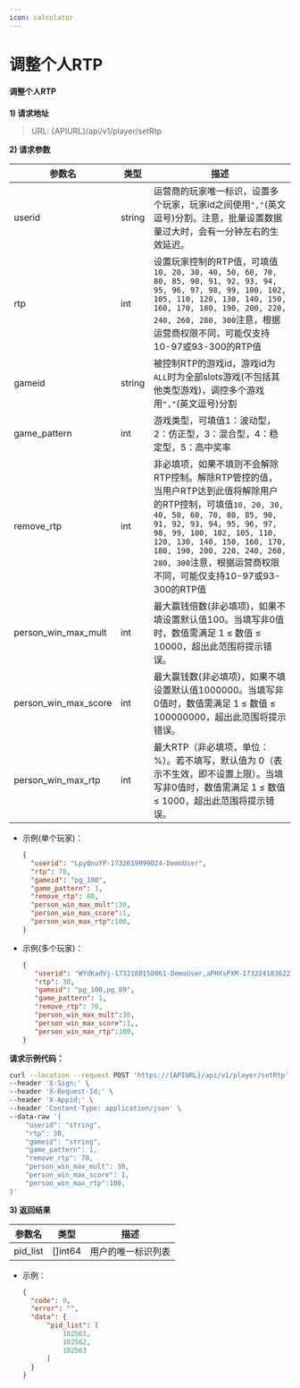 ```yaml
---
icon: calculator
---
```


# 调整个人RTP

#### 调整个人RTP <a href="#h3--rtp" id="h3--rtp"></a>

**1) 请求地址**

> URL: {APIURL}/api/v1/player/setRtp

**2) 请求参数**

| 参数名                     | 类型     | 描述                                                                                                                                                                                                                                                               |
| ----------------------- | ------ | ---------------------------------------------------------------------------------------------------------------------------------------------------------------------------------------------------------------------------------------------------------------- |
| userid                  | string | 运营商的玩家唯一标识，设置多个玩家，玩家id之间使用`","`(英文逗号)分割。注意，批量设置数据量过大时，会有一分钟左右的生效延迟。                                                                                                                                                                                              |
| rtp                     | int    | 设置玩家控制的RTP值，可填值`10, 20, 30, 40, 50, 60, 70, 80, 85, 90, 91, 92, 93, 94, 95, 96, 97, 98, 99, 100, 102, 105, 110, 120, 130, 140, 150, 160, 170, 180, 190, 200, 220, 240, 260, 280, 300`注意，根据运营商权限不同，可能仅支持10-97或93-300的RTP值                                         |
| gameid                  | string | 被控制RTP的游戏id，游戏id为`ALL`时为全部slots游戏(不包括其他类型游戏)，调控多个游戏用`","`(英文逗号)分割                                                                                                                                                                                                |
| game\_pattern           | int    | 游戏类型，可填值1：波动型，2：仿正型，3：混合型，4：稳定型，5：高中奖率                                                                                                                                                                                                                           |
| remove\_rtp             | int    | 非必填项，如果不填则不会解除RTP控制。解除RTP管控的值，当用户RTP达到此值将解除用户的RTP控制，可填值`10, 20, 30, 40, 50, 60, 70, 80, 85, 90, 91, 92, 93, 94, 95, 96, 97, 98, 99, 100, 102, 105, 110, 120, 130, 140, 150, 160, 170, 180, 190, 200, 220, 240, 260, 280, 300`注意，根据运营商权限不同，可能仅支持10-97或93-300的RTP值 |
| person\_win\_max\_mult  | int    | 最大赢钱倍数(非必填项)，如果不填设置默认值100。当填写非0值时，数值需满足 1 ≤ 数值 ≤ 10000，超出此范围将提示错误。                                                                                                                                                                                               |
| person\_win\_max\_score | int    | 最大赢钱数(非必填项)，如果不填设置默认值1000000。当填写非0值时，数值需满足 1 ≤ 数值 ≤ 100000000，超出此范围将提示错误。                                                                                                                                                                                        |
| person\_win\_max\_rtp   | int    | 最大RTP（非必填项，单位：%）。若不填写，默认值为 0（表示不生效，即不设置上限）。当填写非0值时，数值需满足 1 ≤ 数值 ≤ 1000，超出此范围将提示错误。                                                                                                                                                                               |

*   示例(单个玩家)：

    ```json
    {
      "userid": "LpyQnuYP-1732619999024-DemoUser",
      "rtp": 70,
      "gameid": "pg_100",
      "game_pattern": 1,
      "remove_rtp": 80,
      "person_win_max_mult":30,
      "person_win_max_score":1,
      "person_win_max_rtp":100,
    }
    ```
*   示例(多个玩家)：

    ```json
    {
       "userid": "WYdKadVj-1732180150061-DemoUser,aPHXsPXM-1732241836229-DemoUser,dPXQlbNp-1732241919276-DemoUser",
       "rtp": 30,
       "gameid": "pg_100,pg_89",
       "game_pattern": 1,
       "remove_rtp": 70,
       "person_win_max_mult":30,
       "person_win_max_score":1,,
       "person_win_max_rtp":100,
    }
    ```

**请求示例代码：**

```bash
curl --location --request POST 'https://{APIURL}/api/v1/player/setRtp' \
--header 'X-Sign;' \
--header 'X-Request-Id;' \
--header 'X-Appid;' \
--header 'Content-Type: application/json' \
--data-raw '{
    "userid": "string",
    "rtp": 30,
    "gameid": "string",
    "game_pattern": 1,
    "remove_rtp": 70,
    "person_win_max_mult": 30,
    "person_win_max_score": 1,
    "person_win_max_rtp":100,
}'
```

**3) 返回结果**

| 参数名       | 类型       | 描述        |
| --------- | -------- | --------- |
| pid\_list | \[]int64 | 用户的唯一标识列表 |

*   示例：

    ```json
    {
      "code": 0,
      "error": "",
      "data": {
          "pid_list": [
              102561,
              102562,
              102563
          ]
      }
    }
    ```
